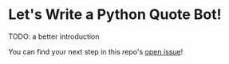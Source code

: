 # Let's Write a Python Quote Bot!

TODO: a better introduction

You can find your next step in this repo's [open issue](../../issues/1)!
